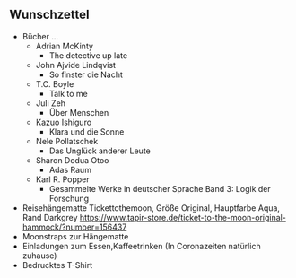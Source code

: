 ## Wunschzettel
* Bücher ...
  * Adrian McKinty
    * The detective up late
  * John Ajvide Lindqvist
    * So finster die Nacht
  * T.C. Boyle
    * Talk to me
  * Juli Zeh
    * Über Menschen
  * Kazuo Ishiguro
    * Klara und die Sonne
  * Nele Pollatschek
    * Das Unglück anderer Leute
  * Sharon Dodua Otoo
    * Adas Raum
  * Karl R. Popper
    * Gesammelte Werke in deutscher Sprache Band 3: Logik der Forschung
* Reisehängematte Tickettothemoon, Größe Original, Hauptfarbe Aqua, Rand Darkgrey
https://www.tapir-store.de/ticket-to-the-moon-original-hammock/?number=156437
* Moonstraps zur Hängematte
* Einladungen zum Essen,Kaffeetrinken (In Coronazeiten natürlich zuhause)
* Bedrucktes T-Shirt

